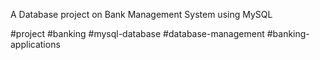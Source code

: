 A Database project on Bank Management System using MySQL

#project
#banking
#mysql-database
#database-management
#banking-applications
